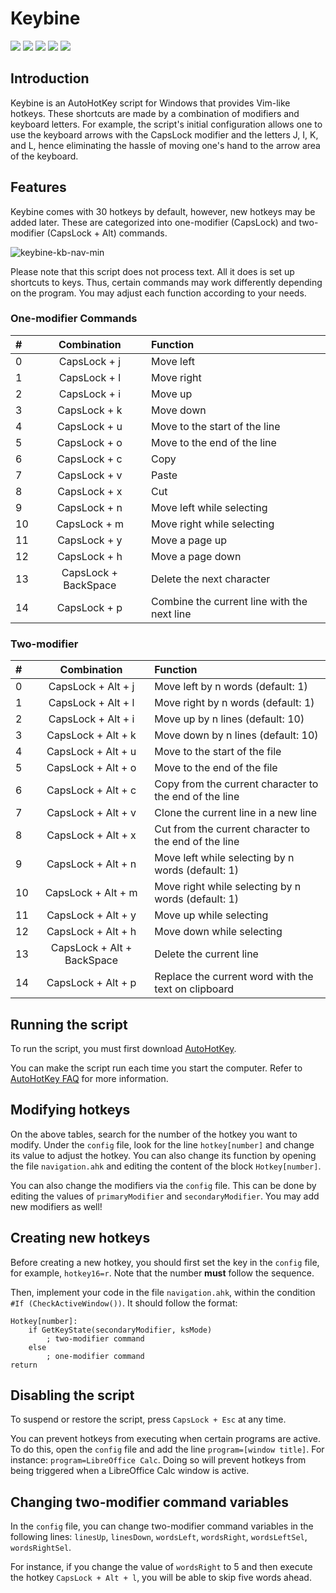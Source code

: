 # Keybine

[![](https://img.shields.io/github/release/breno-sousa/keybine)](https://github.com/breno-sousa/keybine/releases)
[![](https://img.shields.io/github/license/breno-sousa/keybine)](https://github.com/breno-sousa/keybine/blob/master/LICENSE)
[![](https://img.shields.io/github/issues/breno-sousa/keybine)](https://github.com/breno-sousa/keybine/issues)
[![](https://img.shields.io/github/forks/breno-sousa/keybine)](https://github.com/breno-sousa/keybine/network/members)
[![](https://img.shields.io/github/stars/breno-sousa/keybine)](https://github.com/breno-sousa/keybine/stargazers)

## Introduction
Keybine is an AutoHotKey script for Windows that provides  Vim-like hotkeys. These shortcuts are made by a combination of modifiers and keyboard letters. For example, the script's initial configuration allows one to use the keyboard arrows with the CapsLock modifier and the letters J, I, K, and L, hence eliminating the hassle of moving one's hand to the arrow area of the keyboard.

## Features
Keybine comes with 30 hotkeys by default, however, new hotkeys may be added later. These are categorized into one-modifier (CapsLock) and two-modifier (CapsLock + Alt) commands. 

![keybine-kb-nav-min](https://user-images.githubusercontent.com/45995771/50303713-13b7ad00-0475-11e9-9e6c-22478323e12f.png)

Please note that this script does not process text. All it does is set up shortcuts to keys.  Thus, certain commands may work differently depending on the program. You may adjust each function according to your needs.

### One-modifier Commands
| # | Combination | Function |
| :- | :-: | :- |
| 0 | CapsLock + j | Move left |
| 1 | CapsLock + l | Move right |
| 2 | CapsLock + i | Move up |
| 3 | CapsLock + k | Move down |
| 4 | CapsLock + u | Move to the start of the line |
| 5 | CapsLock + o | Move to the end of the line |
| 6 | CapsLock + c | Copy |
| 7 | CapsLock + v | Paste |
| 8 | CapsLock + x | Cut |
| 9 | CapsLock + n | Move left while selecting |
| 10 | CapsLock + m | Move right while selecting |
| 11 | CapsLock + y | Move a page up |
| 12 | CapsLock + h | Move a page down |
| 13 | CapsLock + BackSpace | Delete the next character |
| 14 | CapsLock + p | Combine the current line with the next line |

### Two-modifier
| # | Combination | Function |
| :- | :-: | :-- |
| 0 | CapsLock + Alt + j | Move left by n words (default: 1) |
| 1 | CapsLock + Alt + l | Move right by n words (default: 1) |
| 2 | CapsLock + Alt + i | Move up by n lines (default: 10) |
| 3 | CapsLock + Alt + k | Move down by n lines (default: 10) |
| 4 | CapsLock + Alt + u | Move to the start of the file |
| 5 | CapsLock + Alt + o | Move to the end of the file |
| 6 | CapsLock + Alt + c | Copy from the current character to the end of the line |
| 7 | CapsLock + Alt + v | Clone the current line in a new line |
| 8 | CapsLock + Alt + x | Cut from the current character to the end of the line |
| 9 | CapsLock + Alt + n | Move left while selecting by n words (default: 1) |
| 10 | CapsLock + Alt + m | Move right while selecting by n words (default: 1) |
| 11 | CapsLock + Alt + y | Move up while selecting |
| 12 | CapsLock + Alt + h | Move down while selecting |
| 13 | CapsLock + Alt + BackSpace | Delete the current line |
| 14 | CapsLock + Alt + p | Replace the current word with the text on clipboard |

## Running the script

To run the script, you must first download [AutoHotKey](https://www.autohotkey.com/).

You can make the script run each time you start the computer. Refer to [AutoHotKey FAQ](https://autohotkey.com/docs/FAQ.htm#Startup) for more information. 

## Modifying hotkeys
On the above tables, search for the number of the hotkey you want to modify. Under the `config` file, look for the line `hotkey[number]` and change its value to adjust the hotkey. You can also change its function by opening the file `navigation.ahk` and editing the content of the block `Hotkey[number]`.

You can also change the modifiers via the `config` file. This can be done by editing the values of `primaryModifier` and `secondaryModifier`. You may add new modifiers as well!

## Creating new hotkeys

Before creating a new hotkey, you should first set the key in the `config` file, for example, `hotkey16=r`. Note that the number **must** follow the sequence.

Then, implement your code in the file `navigation.ahk`, within the condition `#If (CheckActiveWindow())`. It should follow the format:

    Hotkey[number]:
        if GetKeyState(secondaryModifier, ksMode)
            ; two-modifier command
        else
            ; one-modifier command
    return

## Disabling the script

To suspend or restore the script, press `CapsLock + Esc` at any time.

You can prevent hotkeys from executing when certain programs are active. To do this, open the `config` file and add the line `program=[window title]`. For instance: `program=LibreOffice Calc`. Doing so will prevent hotkeys from being triggered when a LibreOffice Calc window is active.

## Changing two-modifier command variables

In the `config` file, you can change two-modifier command variables in the following lines: `linesUp`, `linesDown`, `wordsLeft`, `wordsRight`, `wordsLeftSel`, `wordsRightSel`.

For instance, if you change the value of `wordsRight` to 5 and then execute the hotkey `CapsLock + Alt + l`, you will be able to skip five words ahead.